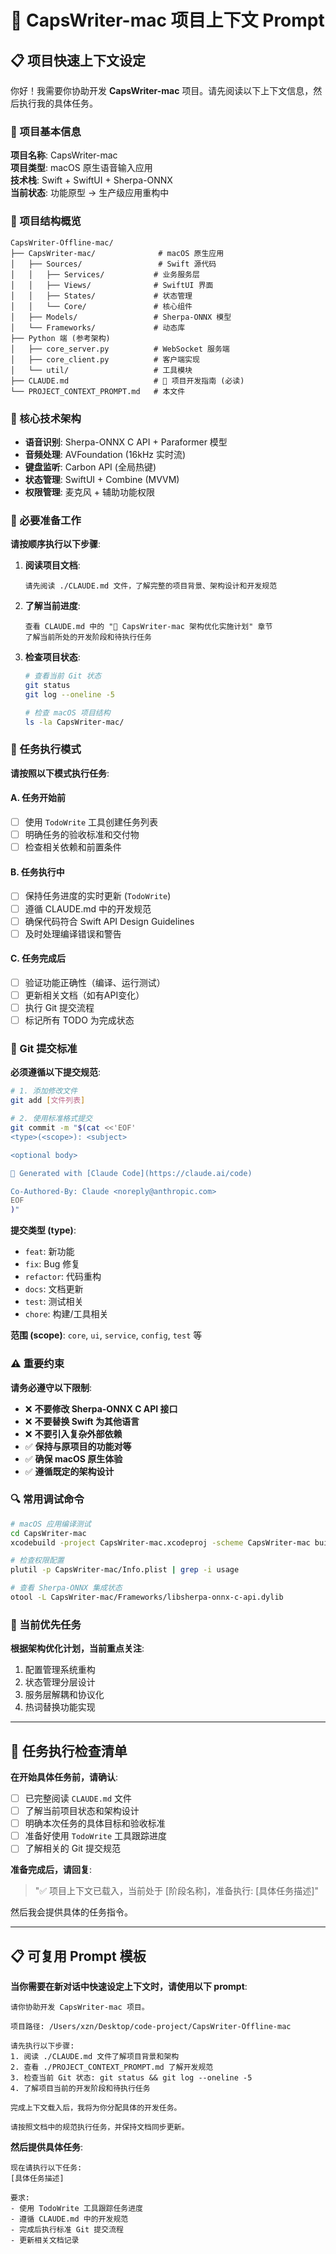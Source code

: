 # 🚀 CapsWriter-mac 项目上下文 Prompt

## 📋 项目快速上下文设定

你好！我需要你协助开发 **CapsWriter-mac** 项目。请先阅读以下上下文信息，然后执行我的具体任务。

### 🎯 项目基本信息

**项目名称**: CapsWriter-mac  
**项目类型**: macOS 原生语音输入应用  
**技术栈**: Swift + SwiftUI + Sherpa-ONNX  
**当前状态**: 功能原型 → 生产级应用重构中  

### 📁 项目结构概览

```
CapsWriter-Offline-mac/
├── CapsWriter-mac/              # macOS 原生应用
│   ├── Sources/                 # Swift 源代码
│   │   ├── Services/           # 业务服务层
│   │   ├── Views/              # SwiftUI 界面
│   │   ├── States/             # 状态管理
│   │   └── Core/               # 核心组件
│   ├── Models/                 # Sherpa-ONNX 模型
│   └── Frameworks/             # 动态库
├── Python 端 (参考架构)
│   ├── core_server.py          # WebSocket 服务端
│   ├── core_client.py          # 客户端实现
│   └── util/                   # 工具模块
├── CLAUDE.md                   # 📖 项目开发指南 (必读)
└── PROJECT_CONTEXT_PROMPT.md   # 本文件
```

### 🔧 核心技术架构

- **语音识别**: Sherpa-ONNX C API + Paraformer 模型
- **音频处理**: AVFoundation (16kHz 实时流)
- **键盘监听**: Carbon API (全局热键)
- **状态管理**: SwiftUI + Combine (MVVM)
- **权限管理**: 麦克风 + 辅助功能权限

### 📖 必要准备工作

**请按顺序执行以下步骤**:

1. **阅读项目文档**:
   ```
   请先阅读 ./CLAUDE.md 文件，了解完整的项目背景、架构设计和开发规范
   ```

2. **了解当前进度**:
   ```
   查看 CLAUDE.md 中的 "🚀 CapsWriter-mac 架构优化实施计划" 章节
   了解当前所处的开发阶段和待执行任务
   ```

3. **检查项目状态**:
   ```bash
   # 查看当前 Git 状态
   git status
   git log --oneline -5
   
   # 检查 macOS 项目结构
   ls -la CapsWriter-mac/
   ```

### 🎯 任务执行模式

**请按照以下模式执行任务**:

#### A. 任务开始前
- [ ] 使用 `TodoWrite` 工具创建任务列表
- [ ] 明确任务的验收标准和交付物
- [ ] 检查相关依赖和前置条件

#### B. 任务执行中
- [ ] 保持任务进度的实时更新 (`TodoWrite`)
- [ ] 遵循 CLAUDE.md 中的开发规范
- [ ] 确保代码符合 Swift API Design Guidelines
- [ ] 及时处理编译错误和警告

#### C. 任务完成后
- [ ] 验证功能正确性（编译、运行测试）
- [ ] 更新相关文档（如有API变化）
- [ ] 执行 Git 提交流程
- [ ] 标记所有 TODO 为完成状态

### 📝 Git 提交标准

**必须遵循以下提交规范**:

```bash
# 1. 添加修改文件
git add [文件列表]

# 2. 使用标准格式提交
git commit -m "$(cat <<'EOF'
<type>(<scope>): <subject>

<optional body>

🤖 Generated with [Claude Code](https://claude.ai/code)

Co-Authored-By: Claude <noreply@anthropic.com>
EOF
)"
```

**提交类型 (type)**:
- `feat`: 新功能
- `fix`: Bug 修复  
- `refactor`: 代码重构
- `docs`: 文档更新
- `test`: 测试相关
- `chore`: 构建/工具相关

**范围 (scope)**: `core`, `ui`, `service`, `config`, `test` 等

### ⚠️ 重要约束

**请务必遵守以下限制**:
- ❌ **不要修改 Sherpa-ONNX C API 接口**
- ❌ **不要替换 Swift 为其他语言**  
- ❌ **不要引入复杂外部依赖**
- ✅ **保持与原项目的功能对等**
- ✅ **确保 macOS 原生体验**
- ✅ **遵循既定的架构设计**

### 🔍 常用调试命令

```bash
# macOS 应用编译测试
cd CapsWriter-mac
xcodebuild -project CapsWriter-mac.xcodeproj -scheme CapsWriter-mac build

# 检查权限配置
plutil -p CapsWriter-mac/Info.plist | grep -i usage

# 查看 Sherpa-ONNX 集成状态
otool -L CapsWriter-mac/Frameworks/libsherpa-onnx-c-api.dylib
```

### 🎯 当前优先任务

**根据架构优化计划，当前重点关注**:
1. 配置管理系统重构
2. 状态管理分层设计  
3. 服务层解耦和协议化
4. 热词替换功能实现

---

## 🚨 任务执行检查清单

**在开始具体任务前，请确认**:
- [ ] 已完整阅读 `CLAUDE.md` 文件
- [ ] 了解当前项目状态和架构设计
- [ ] 明确本次任务的具体目标和验收标准
- [ ] 准备好使用 `TodoWrite` 工具跟踪进度
- [ ] 了解相关的 Git 提交规范

**准备完成后，请回复**:
> "✅ 项目上下文已载入，当前处于 [阶段名称]，准备执行: [具体任务描述]"

然后我会提供具体的任务指令。

---

## 📋 可复用 Prompt 模板

**当你需要在新对话中快速设定上下文时，请使用以下 prompt**:

```
请你协助开发 CapsWriter-mac 项目。

项目路径: /Users/xzn/Desktop/code-project/CapsWriter-Offline-mac

请先执行以下步骤:
1. 阅读 ./CLAUDE.md 文件了解项目背景和架构
2. 查看 ./PROJECT_CONTEXT_PROMPT.md 了解开发规范
3. 检查当前 Git 状态: git status && git log --oneline -5
4. 了解项目当前的开发阶段和待执行任务

完成上下文载入后，我将为你分配具体的开发任务。

请按照文档中的规范执行任务，并保持文档同步更新。
```

**然后提供具体任务**:
```
现在请执行以下任务:
[具体任务描述]

要求:
- 使用 TodoWrite 工具跟踪任务进度
- 遵循 CLAUDE.md 中的开发规范
- 完成后执行标准 Git 提交流程
- 更新相关文档记录
```